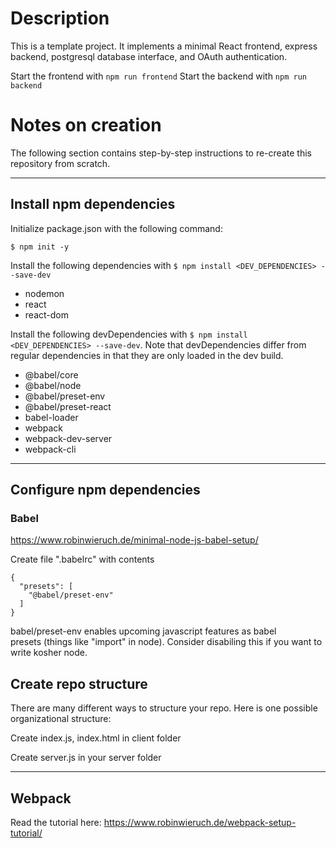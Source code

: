 # Description

This is a template project. It implements a minimal React frontend, express backend, postgresql database interface, and OAuth authentication.

Start the frontend with `npm run frontend`
Start the backend with `npm run backend`

# Notes on creation

The following section contains step-by-step instructions to re-create this repository from scratch.

---

## Install npm dependencies

Initialize package.json with the following command:

```
$ npm init -y
```

Install the following dependencies with `$ npm install <DEV_DEPENDENCIES> --save-dev`

- nodemon
- react
- react-dom

Install the following devDependencies with `$ npm install <DEV_DEPENDENCIES> --save-dev`. Note that devDependencies differ from regular dependencies in that they are only loaded in the dev build.

- @babel/core
- @babel/node
- @babel/preset-env
- @babel/preset-react
- babel-loader
- webpack
- webpack-dev-server
- webpack-cli

---

## Configure npm dependencies

### Babel

https://www.robinwieruch.de/minimal-node-js-babel-setup/

Create file ".babelrc" with contents

```
{ 
  "presets": [ 
    "@babel/preset-env" 
  ] 
} 
```

babel/preset-env enables upcoming javascript features as babel presets (things like "import" in node). Consider disabiling this if you want to write kosher node.

## Create repo structure

There are many different ways to structure your repo. Here is one possible organizational structure:

Create index.js, index.html in client folder

Create server.js in your server folder

---

## Webpack

Read the tutorial here:
https://www.robinwieruch.de/webpack-setup-tutorial/
